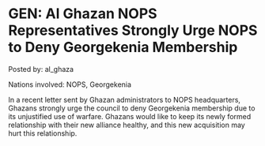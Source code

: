 # GEN: Al Ghazan NOPS Representatives Strongly Urge NOPS to Deny Georgekenia Membership

Posted by: al_ghaza

Nations involved: NOPS, Georgekenia

In a recent letter sent by Ghazan administrators to NOPS headquarters, Ghazans strongly urge the council to deny Georgekenia membership due to its unjustified use of warfare. Ghazans would like to keep its newly formed relationship with their new alliance healthy, and this new acquisition may hurt this relationship.